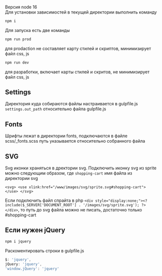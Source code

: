 Версия node 16  
Для установки зависимостей в текущей директории выполнить команду 
```sh
npm i
```

Для запуска есть две команды

```sh
npm run prod
``` 
для prodaction не составляет карту стилей и скриптов, минимизирует файл css, js

```sh
npm run dev
``` 
для разработки, включает карты стилей и скритов, не минимизирует файл css, js

## Settings
Директория куда собираются файлы настраивается в gulpfile.js `settings.out_path` относительно файла gulpfile.js

## Fonts
Шрифты лежат в директории fonts, подключаются в файле scss/_fonts.scss путь указывается относительно собранного файла

## SVG
Svg иконки храняться в дректории svg. Подключить иконку svg из sprite можно следующим образом, где `shopping-cart` имя файла из 
директории svg

`<svg>
    <use xlink:href="/www/images/svg/sprite.svg#shopping-cart"></use>
</svg>`

Если подключить файл спрайта в php `<div style="display:none;"><? include($_SERVER['DOCUMENT_ROOT'] . '/images/svg/sprite.svg'); ?></div>`, 
то путь до svg файла можно не писать, достаточно только #shopping-cart

## Если нужен jQuery
```sh
npm i jquery
```
Раскоментировать строки в gulpfile.js
```js
$: 'jquery',
jQuery: 'jquery',
'window.jQuery': 'jquery'
```


